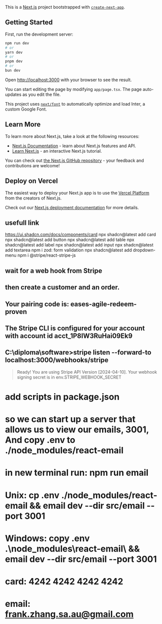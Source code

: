 This is a [Next.js](https://nextjs.org/) project bootstrapped with [`create-next-app`](https://github.com/vercel/next.js/tree/canary/packages/create-next-app).

## Getting Started

First, run the development server:

```bash
npm run dev
# or
yarn dev
# or
pnpm dev
# or
bun dev
```

Open [http://localhost:3000](http://localhost:3000) with your browser to see the result.

You can start editing the page by modifying `app/page.tsx`. The page auto-updates as you edit the file.

This project uses [`next/font`](https://nextjs.org/docs/basic-features/font-optimization) to automatically optimize and load Inter, a custom Google Font.

## Learn More

To learn more about Next.js, take a look at the following resources:

- [Next.js Documentation](https://nextjs.org/docs) - learn about Next.js features and API.
- [Learn Next.js](https://nextjs.org/learn) - an interactive Next.js tutorial.

You can check out [the Next.js GitHub repository](https://github.com/vercel/next.js/) - your feedback and contributions are welcome!

## Deploy on Vercel

The easiest way to deploy your Next.js app is to use the [Vercel Platform](https://vercel.com/new?utm_medium=default-template&filter=next.js&utm_source=create-next-app&utm_campaign=create-next-app-readme) from the creators of Next.js.

Check out our [Next.js deployment documentation](https://nextjs.org/docs/deployment) for more details.


## usefull link
https://ui.shadcn.com/docs/components/card
npx shadcn@latest add card
npx shadcn@latest add button
npx shadcn@latest add table 
npx shadcn@latest add label 
npx shadcn@latest add input
npx shadcn@latest add textarea
npm i zod: form validation
npx shadcn@latest add dropdown-menu
npm i @stripe/react-stripe-js

## wait for a web hook from Stripe
## then create a customer and an order.
## Your pairing code is: eases-agile-redeem-proven
## The Stripe CLI is configured for your account with account id acct_1P8IW3RuHai09Ek9
## C:\diploma\software>stripe listen --forward-to  localhost:3000/webhooks/stripe
> Ready! You are using Stripe API Version [2024-04-10]. Your webhook signing secret is in env.STRIPE_WEBHOOK_SECRET

# add scripts in package.json
# so we can start up a server that allows us to view our emails, 3001, And copy .env to ./node_modules/react-email
# in new terminal run: npm run email
# Unix: cp .env ./node_modules/react-email && email dev --dir src/email --port 3001
# Windows: copy .env .\\node_modules\\react-email\\ && email dev --dir src/email --port 3001

# card: 4242 4242 4242 4242
# email: frank.zhang.sa.au@gmail.com
